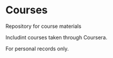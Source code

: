 # Courses
Repository for course materials

Includint courses taken through Coursera.

For personal records only.
